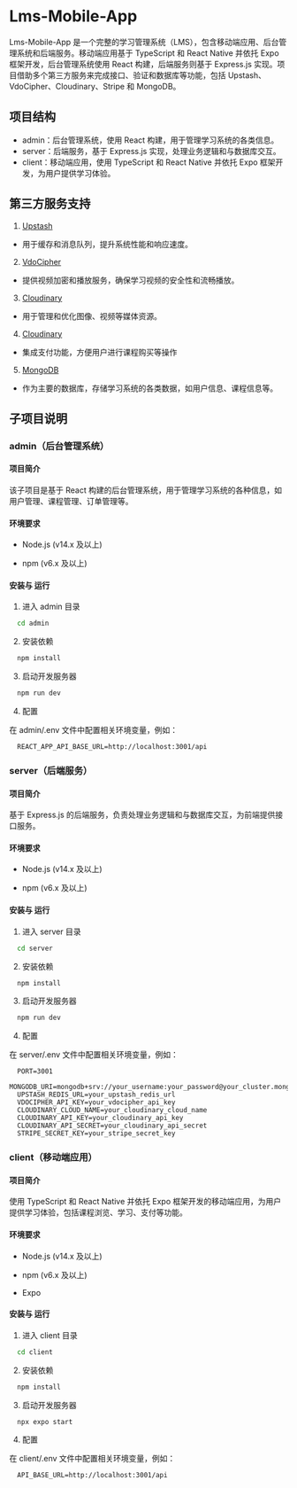 # Lms-Mobile-App

Lms-Mobile-App 是一个完整的学习管理系统（LMS），包含移动端应用、后台管理系统和后端服务。移动端应用基于 TypeScript 和 React Native 并依托 Expo 框架开发，后台管理系统使用 React 构建，后端服务则基于 Express.js 实现。项目借助多个第三方服务来完成接口、验证和数据库等功能，包括 Upstash、VdoCipher、Cloudinary、Stripe 和 MongoDB。

## 项目结构

- admin：后台管理系统，使用 React 构建，用于管理学习系统的各类信息。
- server：后端服务，基于 Express.js 实现，处理业务逻辑和与数据库交互。
- client：移动端应用，使用 TypeScript 和 React Native 并依托 Expo 框架开发，为用户提供学习体验。

## 第三方服务支持

1. [Upstash](https://upstash.com)

- 用于缓存和消息队列，提升系统性能和响应速度。

2. [VdoCipher](https://vdocipher.com)

- 提供视频加密和播放服务，确保学习视频的安全性和流畅播放。

3. [Cloudinary](https://cloudinary.com)

- 用于管理和优化图像、视频等媒体资源。

4. [Cloudinary](https://stripe.com)

- 集成支付功能，方便用户进行课程购买等操作

5. [MongoDB](https://www.mongodb.com)

- 作为主要的数据库，存储学习系统的各类数据，如用户信息、课程信息等。

## 子项目说明

### admin（后台管理系统）

#### 项目简介

该子项目是基于 React 构建的后台管理系统，用于管理学习系统的各种信息，如用户管理、课程管理、订单管理等。

#### 环境要求

- Node.js (v14.x 及以上)

- npm (v6.x 及以上)

#### 安装与 运行

1. 进入 admin 目录

```bash
  cd admin
```

2. 安装依赖

```bash
  npm install
```

3. 启动开发服务器

```bash
  npm run dev
```

4. 配置

在 admin/.env 文件中配置相关环境变量，例如：

```plaintext
  REACT_APP_API_BASE_URL=http://localhost:3001/api
```

### server（后端服务）

#### 项目简介

基于 Express.js 的后端服务，负责处理业务逻辑和与数据库交互，为前端提供接口服务。

#### 环境要求

- Node.js (v14.x 及以上)

- npm (v6.x 及以上)

#### 安装与 运行

1. 进入 server 目录

```bash
  cd server
```

2. 安装依赖

```bash
  npm install
```

3. 启动开发服务器

```bash
  npm run dev
```

4. 配置

在 server/.env 文件中配置相关环境变量，例如：

```plaintext
  PORT=3001
  MONGODB_URI=mongodb+srv://your_username:your_password@your_cluster.mongodb.net/your_database
  UPSTASH_REDIS_URL=your_upstash_redis_url
  VDOCIPHER_API_KEY=your_vdocipher_api_key
  CLOUDINARY_CLOUD_NAME=your_cloudinary_cloud_name
  CLOUDINARY_API_KEY=your_cloudinary_api_key
  CLOUDINARY_API_SECRET=your_cloudinary_api_secret
  STRIPE_SECRET_KEY=your_stripe_secret_key
```

### client（移动端应用）

#### 项目简介

使用 TypeScript 和 React Native 并依托 Expo 框架开发的移动端应用，为用户提供学习体验，包括课程浏览、学习、支付等功能。

#### 环境要求

- Node.js (v14.x 及以上)

- npm (v6.x 及以上)

- Expo

#### 安装与 运行

1. 进入 client 目录

```bash
  cd client
```

2. 安装依赖

```bash
  npm install
```

3. 启动开发服务器

```bash
  npx expo start
```

4. 配置

在 client/.env 文件中配置相关环境变量，例如：

```plaintext
  API_BASE_URL=http://localhost:3001/api
```

